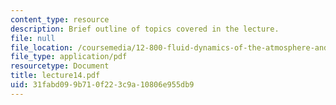 ```yaml
---
content_type: resource
description: Brief outline of topics covered in the lecture.
file: null
file_location: /coursemedia/12-800-fluid-dynamics-of-the-atmosphere-and-ocean-fall-2004/31fabd099b710f223c9a10806e955db9_lecture14.pdf
file_type: application/pdf
resourcetype: Document
title: lecture14.pdf
uid: 31fabd09-9b71-0f22-3c9a-10806e955db9
---
```

